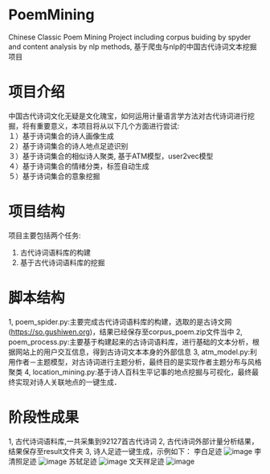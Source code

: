 # PoemMining
Chinese Classic Poem Mining Project including corpus buiding by spyder and content analysis by nlp methods, 基于爬虫与nlp的中国古代诗词文本挖掘项目

# 项目介绍
中国古代诗词文化无疑是文化瑰宝，如何运用计量语言学方法对古代诗词进行挖掘，将有重要意义，本项目将从以下几个方面进行尝试:  
１）基于诗词集合的诗人画像生成  
２）基于诗词集合的诗人地点足迹识别  
３）基于诗词集合的相似诗人聚类,  基于ATM模型，user2vec模型  
４）基于诗词集合的情绪分类，标签自动生成  
５）基于诗词集合的意象挖掘  

# 项目结构
项目主要包括两个任务:    
1) 古代诗词语料库的构建     
2) 基于古代诗词语料库的挖掘

# 脚本结构
1, poem_spider.py:主要完成古代诗词语料库的构建，选取的是古诗文网 (https://so.gushiwen.org)，结果已经保存至corpus_poem.zip文件当中
2, poem_process.py:主要基于构建起来的古诗词语料库，进行基础的文本分析，根据网站上的用户交互信息，得到古诗词文本本身的外部信息
3, atm_model.py:利用作者－主题模型，对古诗词进行主题分析，最终目的是实现作者主题分布与风格聚类
4, location_mining.py:基于诗人百科生平记事的地点挖掘与可视化，最终最终实现对诗人关联地点的一键生成．
# 阶段性成果
1, 古代诗词语料库,一共采集到92127首古代诗词
2, 古代诗词外部计量分析结果，结果保存至result文件夹
3, 诗人足迹一键生成，示例如下：
李白足迹
![image](https://github.com/liuhuanyong/PoemMining/blob/master/image/libai.png)
李清照足迹
![image](https://github.com/liuhuanyong/PoemMining/blob/master/image/libai.png)
苏轼足迹
![image](https://github.com/liuhuanyong/PoemMining/blob/master/image/sushi.png)
文天祥足迹
![image](https://github.com/liuhuanyong/PoemMining/blob/master/image/wtx.png)
